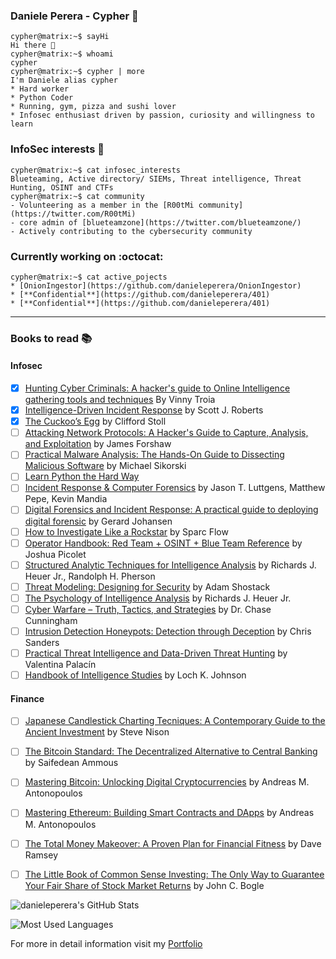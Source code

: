 ### Daniele Perera - Cypher  :necktie:
```console
cypher@matrix:~$ sayHi
Hi there 👋
cypher@matrix:~$ whoami
cypher
cypher@matrix:~$ cypher | more
I'm Daniele alias cypher
* Hard worker
* Python Coder
* Running, gym, pizza and sushi lover
* Infosec enthusiast driven by passion, curiosity and willingness to learn
```

### InfoSec interests  :space_invader:
```console
cypher@matrix:~$ cat infosec_interests
Blueteaming, Active directory/ SIEMs, Threat intelligence, Threat Hunting, OSINT and CTFs
cypher@matrix:~$ cat community
- Volunteering as a member in the [R00tMi community](https://twitter.com/R00tMi)
- core admin of [blueteamzone](https://twitter.com/blueteamzone/)
- Actively contributing to the cybersecurity community
```

### Currently working on :octocat:
```console
cypher@matrix:~$ cat active_pojects
* [OnionIngestor](https://github.com/danieleperera/OnionIngestor) 
* [**Confidential**](https://github.com/danieleperera/401)
* [**Confidential**](https://github.com/danieleperera/401)
```

---

### Books to read :books: 
#### Infosec
- [x] [Hunting Cyber Criminals: A hacker's guide to Online Intelligence gathering tools and techniques](https://www.goodreads.com/book/show/53037236-hunting-cyber-criminals) By Vinny Troia 
- [x] [Intelligence-Driven Incident Response](https://www.goodreads.com/book/show/28646667-intelligence-driven-incident-response) by Scott J. Roberts 
- [x] [The Cuckoo’s Egg](https://www.goodreads.com/book/show/18154.The_Cuckoo_s_Egg) by Clifford Stoll
- [ ] [Attacking Network Protocols: A Hacker's Guide to Capture, Analysis, and Exploitation](https://www.goodreads.com/book/show/32686074-attacking-network-protocols) by James Forshaw
- [ ] [Practical Malware Analysis: The Hands-On Guide to Dissecting Malicious Software](https://www.goodreads.com/book/show/10677461-practical-malware-analysis) by  Michael Sikorski
- [ ] [Learn Python the Hard Way](https://learnpythonthehardway.org/)
- [ ] [Incident Response & Computer Forensics](https://www.goodreads.com/book/show/17079654-incident-response-computer-forensics?from_search=true&from_srp=true&qid=xAbGIJBxmt)  by Jason T. Luttgens, Matthew Pepe, Kevin Mandia
- [ ] [Digital Forensics and Incident Response: A practical guide to deploying digital forensic](https://www.goodreads.com/book/show/36120655-digital-forensics-and-incident-response) by Gerard Johansen
- [ ] [How to Investigate Like a Rockstar](https://www.goodreads.com/book/show/36056242-how-to-investigate-like-a-rockstar) by Sparc Flow
- [ ] [Operator Handbook: Red Team + OSINT + Blue Team Reference](https://www.goodreads.com/book/show/52768062-operator-handbook)  by Joshua Picolet
- [ ] [Structured Analytic Techniques for Intelligence Analysis](https://www.goodreads.com/book/show/7818985-structured-analytic-techniques-for-intelligence-analysis)  by Richards J. Heuer Jr., Randolph H. Pherson
- [ ] [Threat Modeling: Designing for Security](https://www.goodreads.com/book/show/18379732-threat-modeling) by Adam Shostack 
- [ ] [The Psychology of Intelligence Analysis](https://www.goodreads.com/book/show/9998216-the-psychology-of-intelligence-analysis)  by Richards J. Heuer Jr.
- [ ] [Cyber Warfare – Truth, Tactics, and Strategies](https://www.goodreads.com/book/show/51833086-cyber-warfare-truth-tactics-and-strategies)  by Dr. Chase Cunningham 
- [ ] [Intrusion Detection Honeypots: Detection through Deception](https://www.goodreads.com/book/show/55205715-intrusion-detection-honeypots)  by Chris Sanders
- [ ] [Practical Threat Intelligence and Data-Driven Threat Hunting](https://www.goodreads.com/book/show/57043649-practical-threat-intelligence-and-data-driven-threat-hunting) by Valentina Palacín 
- [ ] [Handbook of Intelligence Studies](https://www.goodreads.com/book/show/7273473-handbook-of-intelligence-studies) by Loch K. Johnson

#### Finance
- [ ] [Japanese Candlestick Charting Tecniques: A Contemporary Guide to the Ancient Investment](https://www.goodreads.com/book/show/360128.Japanese_Candlestick_Charting_Techniques) by Steve Nison 
- [ ] [The Bitcoin Standard: The Decentralized Alternative to Central Banking](https://www.goodreads.com/book/show/36448501-the-bitcoin-standard) by Saifedean Ammous 
- [ ] [Mastering Bitcoin: Unlocking Digital Cryptocurrencies](https://www.goodreads.com/book/show/21820378-mastering-bitcoin) by Andreas M. Antonopoulos 
- [ ] [Mastering Ethereum: Building Smart Contracts and DApps](https://www.goodreads.com/book/show/33584554-mastering-ethereum) by Andreas M. Antonopoulos
- [ ] [The Total Money Makeover: A Proven Plan for Financial Fitness](https://www.goodreads.com/book/show/78427.The_Total_Money_Makeover) by Dave Ramsey
- [ ] [The Little Book of Common Sense Investing: The Only Way to Guarantee Your Fair Share of Stock Market Returns](https://www.goodreads.com/book/show/171127.The_Little_Book_of_Common_Sense_Investing) by John C. Bogle



<p><img src="https://github-readme-stats.vercel.app/api?username=danieleperera&show_icons=true" alt="danieleperera's GitHub Stats"/></p>
<p><img  src="https://github-readme-stats.vercel.app/api/top-langs/?username=danieleperera&layout=compact" alt="Most Used Languages"/></p>

For more in detail information visit my [Portfolio](https://danieleperera.github.io/)

<!--
**danieleperera/danieleperera** is a ✨ _special_ ✨ repository because its `README.md` (this file) appears on your GitHub profile.
